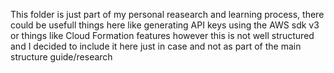 This folder is just part of my personal reasearch and learning process, there could be usefull things here
like generating API keys using the AWS sdk v3 or things like Cloud Formation features however this is not well structured and I decided to include it here just in case and not as part of the main structure guide/research